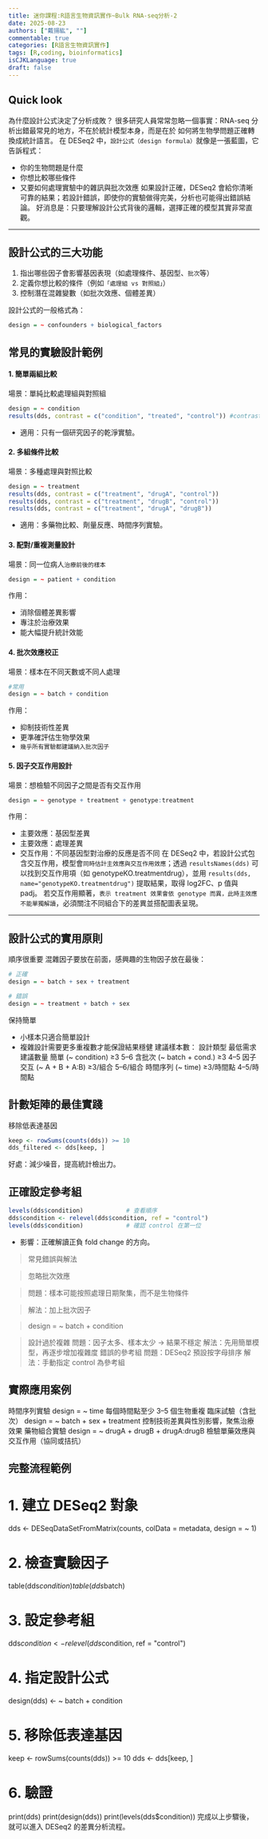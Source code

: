 ```yaml
---
title: 迷你課程:R語言生物資訊實作~Bulk RNA-seq分析-2
date: 2025-08-23
authors: ["戴揚紘", ""]
commentable: true
categories: [R語言生物資訊實作]
tags: [R,coding, bioinformatics]
isCJKLanguage: true
draft: false
---
```

<!--more-->
## Quick look
為什麼設計公式決定了分析成敗？
很多研究人員常常忽略一個事實：RNA-seq 分析出錯最常見的地方，不在於統計模型本身，而是在於 如何將生物學問題正確轉換成統計語言。
在 DESeq2 中，`設計公式（design formula）`就像是一張藍圖，它告訴程式：
- 你的生物問題是什麼
- 你想比較哪些條件
- 又要如何處理實驗中的雜訊與批次效應
如果設計正確，DESeq2 會給你清晰可靠的結果；若設計錯誤，即使你的實驗做得完美，分析也可能得出錯誤結論。
好消息是：只要理解設計公式背後的邏輯，選擇正確的模型其實非常直觀。

---
## 設計公式的三大功能
1. 指出哪些因子會影響基因表現（如處理條件、基因型、`批次`等）
2. 定義你想比較的條件（例如`「處理組 vs 對照組」`）
3. 控制潛在混雜變數（如批次效應、個體差異）

設計公式的一般格式為：
```r
design = ~ confounders + biological_factors
```

## 常見的實驗設計範例
#### 1. 簡單兩組比較
場景：單純比較處理組與對照組
```r
design = ~ condition
results(dds, contrast = c("condition", "treated", "control")) #contrast 放: 要比較哪個因子，這個因子裡面的哪兩個需要比較？
```
- 適用：只有一個研究因子的乾淨實驗。

#### 2. 多組條件比較
場景：多種處理與對照比較
```r
design = ~ treatment
results(dds, contrast = c("treatment", "drugA", "control"))
results(dds, contrast = c("treatment", "drugB", "control"))
results(dds, contrast = c("treatment", "drugA", "drugB"))
```
- 適用：多藥物比較、劑量反應、時間序列實驗。

#### 3. 配對/重複測量設計
場景：同一位病人`治療前後的樣本`
```r
design = ~ patient + condition
```
作用：
- 消除個體差異影響
- 專注於治療效果
- 能大幅提升統計效能

#### 4. 批次效應校正
場景：樣本在不同天數或不同人處理
```r
#常用
design = ~ batch + condition
```
作用：
- 抑制技術性差異
- 更準確評估生物學效果
- `幾乎所有實驗都建議納入批次因子`

#### 5. 因子交互作用設計
場景：想檢驗不同因子之間是否有交互作用
```r
design = ~ genotype + treatment + genotype:treatment
```
作用：
- 主要效應：基因型差異
- 主要效應：處理差異
- 交互作用：不同基因型對治療的反應是否不同
在 DESeq2 中，若設計公式包含交互作用，模型會`同時估計主效應與交互作用效應`；透過 `resultsNames(dds)` 可以找到交互作用項（如 genotypeKO.treatmentdrug），並用 `results(dds, name="genotypeKO.treatmentdrug")` 提取結果，取得 log2FC、p 值與 padj。
若交互作用顯著，`表示 treatment 效果會依 genotype 而異，此時主效應不能單獨解讀`，必須關注不同組合下的差異並搭配圖表呈現。

---
## 設計公式的實用原則
順序很重要
混雜因子要放在前面，感興趣的生物因子放在最後：
```r
# 正確
design = ~ batch + sex + treatment

# 錯誤
design = ~ treatment + batch + sex
```
保持簡單
- 小樣本只適合簡單設計
- 複雜設計需要更多重複數才能保證結果穩健
建議樣本數：
設計類型	最低需求	建議數量
簡單 (~ condition)	≥3	5–6
含批次 (~ batch + cond.)	≥3	4–5
因子交互 (~ A + B + A:B)	≥3/組合	5–6/組合
時間序列 (~ time)	≥3/時間點	4–5/時間點

## 計數矩陣的最佳實踐
移除低表達基因
```r
keep <- rowSums(counts(dds)) >= 10
dds_filtered <- dds[keep, ]
```
好處：減少噪音，提高統計檢出力。

## 正確設定參考組
```r
levels(dds$condition)            # 查看順序
dds$condition <- relevel(dds$condition, ref = "control")
levels(dds$condition)            # 確認 control 在第一位
```
- 影響：正確解讀正負 fold change 的方向。

> 常見錯誤與解法

> 忽略批次效應

> 問題：樣本可能按照處理日期聚集，而不是生物條件

> 解法：加上批次因子

> design = ~ batch + condition

> 設計過於複雜
> 問題：因子太多、樣本太少 → 結果不穩定
> 解法：先用簡單模型，再逐步增加複雜度
> 錯誤的參考組
> 問題：DESeq2 預設按字母排序
> 解法：手動指定 control 為參考組

## 實際應用案例
時間序列實驗
design = ~ time
每個時間點至少 3–5 個生物重複
臨床試驗（含批次）
design = ~ batch + sex + treatment
控制技術差異與性別影響，聚焦治療效果
藥物組合實驗
design = ~ drugA + drugB + drugA:drugB
檢驗單藥效應與交互作用（協同或拮抗）

## 完整流程範例
# 1. 建立 DESeq2 對象
dds <- DESeqDataSetFromMatrix(counts, colData = metadata, design = ~ 1)

# 2. 檢查實驗因子
table(dds$condition)
table(dds$batch)

# 3. 設定參考組
dds$condition <- relevel(dds$condition, ref = "control")

# 4. 指定設計公式
design(dds) <- ~ batch + condition

# 5. 移除低表達基因
keep <- rowSums(counts(dds)) >= 10
dds <- dds[keep, ]

# 6. 驗證
print(dds)
print(design(dds))
print(levels(dds$condition))
完成以上步驟後，就可以進入 DESeq2 的差異分析流程。